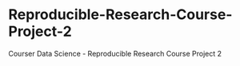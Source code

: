 # Reproducible-Research-Course-Project-2
Courser Data Science - Reproducible Research Course Project 2
